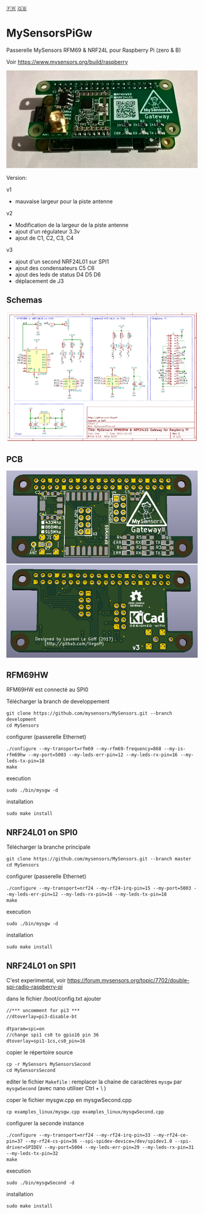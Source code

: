 [:fr:](LISEZMOI.md) [:uk:](README.md)

MySensorsPiGw
=============
Passerelle MySensors RFM69 &amp; NRF24L pour Raspberry Pi (zero &amp; B)

Voir
https://www.mysensors.org/build/raspberry

![](IMG/SMA_GW_V2.PNG)

Version:

v1
- mauvaise largeur pour la piste antenne

v2
- Modification de la largeur de la piste antenne
- ajout d'un régulateur 3.3v
- ajout de  C1, C2, C3, C4

v3 
- ajout d'un second NRF24L01 sur SPI1
- ajout des condensateurs C5 C6
- ajout des leds de status D4 D5 D6
- déplacement de J3

Schemas
-------
![sch](IMG/SCH.PNG)

PCB
---
![Top](IMG/3DPCB.PNG)
![Bottom](IMG/3DPCBBack.PNG)

RFM69HW 
-------
RFM69HW est connecté au SPI0

Télécharger la branch de developpement

    git clone https://github.com/mysensors/MySensors.git --branch development
    cd MySensors

configurer (passerelle Ethernet)

    ./configure --my-transport=rfm69 --my-rfm69-frequency=868 --my-is-rfm69hw --my-port=5003 --my-leds-err-pin=12 --my-leds-rx-pin=16 --my-leds-tx-pin=18
    make
    
execution

    sudo ./bin/mysgw -d
    
installation

    sudo make install
    
NRF24L01 on SPI0
----------------
Télécharger la branche principale

    git clone https://github.com/mysensors/MySensors.git --branch master
    cd MySensors

configurer (passerelle Ethernet)

    ./configure --my-transport=nrf24 --my-rf24-irq-pin=15 --my-port=5003 --my-leds-err-pin=12 --my-leds-rx-pin=16 --my-leds-tx-pin=18
    make

execution

    sudo ./bin/mysgw -d

installation

    sudo make install

NRF24L01 on SPI1
----------------

C'est experimental, voir https://forum.mysensors.org/topic/7702/double-spi-radio-raspberry-pi

dans le fichier /boot/config.txt ajouter 

    //*** uncomment for pi3 ***
    //dtoverlay=pi3-disable-bt
    
    dtparam=spi=on
    //change spi1 cs0 to gpio16 pin 36
    dtoverlay=spi1-1cs,cs0_pin=16  

copier le répertoire source

    cp -r MySensors MySensorsSecond
    cd MySensorsSecond

editer le fichier `Makefile` : remplacer la chaine de caractères `mysgw` par `mysgwSecond` (avec nano utiliser Ctrl + \ )

coper  le fichier mysgw.cpp en mysgwSecond.cpp 

    cp examples_linux/mysgw.cpp examples_linux/mysgwSecond.cpp

configurer la seconde instance 

    ./configure --my-transport=nrf24 --my-rf24-irq-pin=33 --my-rf24-ce-pin=37 --my-rf24-cs-pin=36 --spi-spidev-device=/dev/spidev1.0 --spi-driver=SPIDEV --my-port=5004 --my-leds-err-pin=29 --my-leds-rx-pin=31 --my-leds-tx-pin=32
    make
    
execution

    sudo ./bin/mysgwSecond -d
    
installation

    sudo make install
